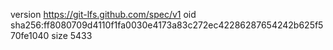 version https://git-lfs.github.com/spec/v1
oid sha256:ff8080709d4110f1fa0030e4173a83c272ec42286287654242b625f570fe1040
size 5433
